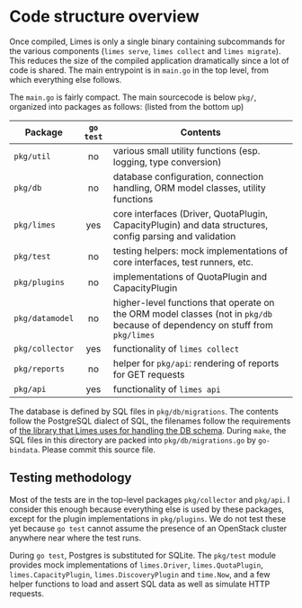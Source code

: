 # Code structure overview

Once compiled, Limes is only a single binary containing subcommands for the various components (`limes serve`, `limes
collect` and `limes migrate`). This reduces the size of the compiled application dramatically since a lot of code is
shared. The main entrypoint is in `main.go` in the top level, from which everything else follows.

The `main.go` is fairly compact. The main sourcecode is below `pkg/`, organized into packages as follows: (listed
from the bottom up)

| Package | `go test` | Contents |
| --- | :---: | --- |
| `pkg/util` | no | various small utility functions (esp. logging, type conversion) |
| `pkg/db` | no | database configuration, connection handling, ORM model classes, utility functions |
| `pkg/limes` | yes | core interfaces (Driver, QuotaPlugin, CapacityPlugin) and data structures, config parsing and validation |
| `pkg/test` | no | testing helpers: mock implementations of core interfaces, test runners, etc. |
| `pkg/plugins` | no | implementations of QuotaPlugin and CapacityPlugin |
| `pkg/datamodel` | no | higher-level functions that operate on the ORM model classes (not in `pkg/db` because of dependency on stuff from `pkg/limes` |
| `pkg/collector` | yes | functionality of `limes collect` |
| `pkg/reports` | no | helper for `pkg/api`: rendering of reports for GET requests |
| `pkg/api` | yes | functionality of `limes api` |

The database is defined by SQL files in `pkg/db/migrations`. The contents follow the PostgreSQL dialect of SQL, the
filenames follow the requirements of [the library that Limes uses for handling the DB schema][migrate]. During `make`,
the SQL files in this directory are packed into `pkg/db/migrations.go` by `go-bindata`. Please commit this source file.

## Testing methodology

Most of the tests are in the top-level packages `pkg/collector` and `pkg/api`. I consider this enough because everything
else is used by these packages, except for the plugin implementations in `pkg/plugins`. We do not test these yet because
`go test` cannot assume the presence of an OpenStack cluster anywhere near where the test runs.

During `go test`, Postgres is substituted for SQLite. The `pkg/test` module provides mock implementations of
`limes.Driver`, `limes.QuotaPlugin`, `limes.CapacityPlugin`, `limes.DiscoveryPlugin` and `time.Now`, and a few helper
functions to load and assert SQL data as well as simulate HTTP requests.

[migrate]: https://github.com/mattes/migrate
